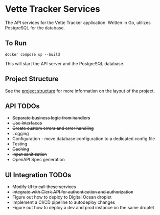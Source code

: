 # Vette Tracker Services

The API services for the Vette Tracker application. Written in Go, utilizes PostgreSQL for the database.

## To Run

`docker compose up --build`

This will start the API server and the PostgreSQL database.

## Project Structure

See the [project structure](docs/structure.md) for more information on the layout of the project.

## API TODOs

- ~~Separate business logic from handlers~~
- ~~Use Interfaces~~
- ~~Create custom errors and error handling~~
- Logging
- Configuration - move database configuration to a dedicated config file
- Testing
- ~~Caching~~
- ~~Input sanitization~~
- OpenAPI Spec generation

## UI Integration TODOs

- ~~Modify UI to call these services~~
- ~~Integrate with Clerk API for authentication and authorization~~
- Figure out how to deploy to Digital Ocean droplet
- Implement a CI/CD pipeline to autodeploy changes
- Figure out how to deploy a dev and prod instance on the same droplet
